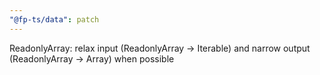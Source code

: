 ```yaml
---
"@fp-ts/data": patch
---
```


ReadonlyArray: relax input (ReadonlyArray -> Iterable) and narrow output (ReadonlyArray -> Array) when possible

